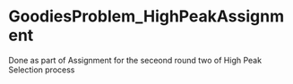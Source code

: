 # GoodiesProblem_HighPeakAssignment
Done as part of Assignment for the seceond round two of High Peak Selection process
